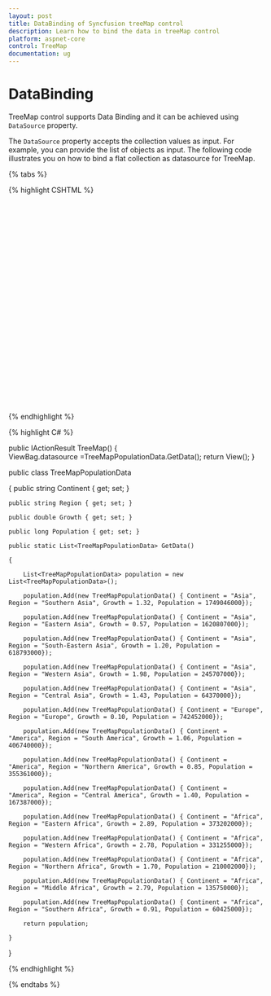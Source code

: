 ```yaml
---
layout: post
title: DataBinding of Syncfusion treeMap control
description: Learn how to bind the data in treeMap control
platform: aspnet-core
control: TreeMap
documentation: ug
---
```


# DataBinding

TreeMap control supports Data Binding and it can be achieved using `DataSource` property.

The `DataSource` property accepts the collection values as input. For example, you can provide the list of objects as input. The following code illustrates you on how to bind a flat collection as datasource for TreeMap.

{% tabs %}
 
{% highlight CSHTML %}
	
<div style="height:400px;width:700px;">

<ej-tree-map id="treemap" datasource="ViewBag.datasource" weight-value-path="Population" color-value-path="Population">
</ej-tree-map>

</div>

{% endhighlight %}

{% highlight C# %}

public IActionResult TreeMap()
{           
	ViewBag.datasource =TreeMapPopulationData.GetData();
	return View();
}

public class TreeMapPopulationData

{
	public string Continent { get; set; }

	public string Region { get; set; }

	public double Growth { get; set; }

	public long Population { get; set; }

	public static List<TreeMapPopulationData> GetData()

	{

		List<TreeMapPopulationData> population = new List<TreeMapPopulationData>();

		population.Add(new TreeMapPopulationData() { Continent = "Asia", Region = "Southern Asia", Growth = 1.32, Population = 1749046000});

		population.Add(new TreeMapPopulationData() { Continent = "Asia", Region = "Eastern Asia", Growth = 0.57, Population = 1620807000});

		population.Add(new TreeMapPopulationData() { Continent = "Asia", Region = "South-Eastern Asia", Growth = 1.20, Population = 618793000});

		population.Add(new TreeMapPopulationData() { Continent = "Asia", Region = "Western Asia", Growth = 1.98, Population = 245707000});

		population.Add(new TreeMapPopulationData() { Continent = "Asia", Region = "Central Asia", Growth = 1.43, Population = 64370000});

		population.Add(new TreeMapPopulationData() { Continent = "Europe", Region = "Europe", Growth = 0.10, Population = 742452000});

		population.Add(new TreeMapPopulationData() { Continent = "America", Region = "South America", Growth = 1.06, Population = 406740000});

		population.Add(new TreeMapPopulationData() { Continent = "America", Region = "Northern America", Growth = 0.85, Population = 355361000});

		population.Add(new TreeMapPopulationData() { Continent = "America", Region = "Central America", Growth = 1.40, Population = 167387000});

		population.Add(new TreeMapPopulationData() { Continent = "Africa", Region = "Eastern Africa", Growth = 2.89, Population = 373202000});

		population.Add(new TreeMapPopulationData() { Continent = "Africa", Region = "Western Africa", Growth = 2.78, Population = 331255000});

		population.Add(new TreeMapPopulationData() { Continent = "Africa", Region = "Northern Africa", Growth = 1.70, Population = 210002000});

		population.Add(new TreeMapPopulationData() { Continent = "Africa", Region = "Middle Africa", Growth = 2.79, Population = 135750000});

		population.Add(new TreeMapPopulationData() { Continent = "Africa", Region = "Southern Africa", Growth = 0.91, Population = 60425000});

		return population;

	}

}

{% endhighlight %}

{% endtabs %}